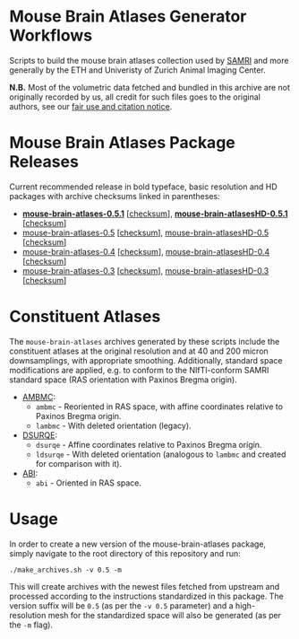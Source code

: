 # Mouse Brain Atlases Generator Workflows

Scripts to build the mouse brain atlases collection used by [SAMRI](https://github.com/IBT-FMI/SAMRI) and more generally by the ETH and Univeristy of Zurich Animal Imaging Center.

**N.B.** Most of the volumetric data fetched and bundled in this archive are not originally recorded by us, all credit for such files goes to the original authors, see our [fair use and citation notice](FAIRUSE-AND-CITATION).

# Mouse Brain Atlases Package Releases

Current recommended release in bold typeface, basic resolution and HD packages with archive checksums linked in parentheses:

* **[mouse-brain-atlases-0.5.1](http://chymera.eu/distfiles/mouse-brain-atlases-0.5.1.tar.xz)** \[[checksum](http://chymera.eu/distfiles/mouse-brain-atlases-0.5.1.sha512)\], **[mouse-brain-atlasesHD-0.5.1](http://chymera.eu/distfiles/mouse-brain-atlasesHD-0.5.1.tar.xz)** \[[checksum](http://chymera.eu/distfiles/mouse-brain-atlasesHD-0.5.1.sha512)\]
* [mouse-brain-atlases-0.5](http://chymera.eu/distfiles/mouse-brain-atlases-0.5.tar.xz) \[[checksum](http://chymera.eu/distfiles/mouse-brain-atlases-0.5.sha512)\], [mouse-brain-atlasesHD-0.5](http://chymera.eu/distfiles/mouse-brain-atlasesHD-0.5.tar.xz) \[[checksum](http://chymera.eu/distfiles/mouse-brain-atlasesHD-0.5.sha512)\]
* [mouse-brain-atlases-0.4](http://chymera.eu/distfiles/mouse-brain-atlases-0.4.tar.xz) \[[checksum](http://chymera.eu/distfiles/mouse-brain-atlases-0.4.sha512)\], [mouse-brain-atlasesHD-0.4](http://chymera.eu/distfiles/mouse-brain-atlasesHD-0.4.tar.xz) \[[checksum](http://chymera.eu/distfiles/mouse-brain-atlasesHD-0.4.sha512)\]
* [mouse-brain-atlases-0.3](http://chymera.eu/distfiles/mouse-brain-atlases-0.3.tar.xz) \[[checksum](http://chymera.eu/distfiles/mouse-brain-atlases-0.3.sha512)\], [mouse-brain-atlasesHD-0.3](http://chymera.eu/distfiles/mouse-brain-atlasesHD-0.3.tar.xz) \[[checksum](http://chymera.eu/distfiles/mouse-brain-atlasesHD-0.3.sha512)\]

# Constituent Atlases

The `mouse-brain-atlases` archives generated by these scripts include the constituent atlases at the original resolution and at 40 and 200 micron downsamplings, with appropriate smoothing.
Additionally, standard space modifications are applied, e.g. to conform to the NIfTI-conform SAMRI standard space (RAS orientation with Paxinos Bregma origin).

* [AMBMC](http://imaging.org.au/AMBMC/Model):
	* `ambmc` - Reoriented in RAS space, with affine coordinates relative to Paxinos Bregma origin.
	* `lambmc` - With deleted orientation (legacy).
* [DSURQE](http://repo.mouseimaging.ca/repo/DSURQE_40micron_nifti):
	* `dsurqe` - Affine coordinates relative to Paxinos Bregma origin.
	* `ldsurqe` - With deleted orientation (analogous to `lambmc` and created for comparison with it).
* [ABI](http://download.alleninstitute.org/informatics-archive/current-release/mouse_ccf/average_template/average_template_10.nrrd):
	* `abi` - Oriented in RAS space.

# Usage

In order to create a new version of the mouse-brain-atlases package, simply navigate to the root directory of this repository and run:

```
./make_archives.sh -v 0.5 -m
```

This will create archives with the newest files fetched from upstream and processed according to the instructions standardized in this package.
The version suffix will be `0.5` (as per the `-v 0.5` parameter) and a high-resolution mesh for the standardized space will also be generated (as per the `-m` flag).
